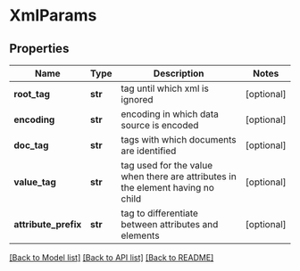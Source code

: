 # XmlParams

## Properties
Name | Type | Description | Notes
------------ | ------------- | ------------- | -------------
**root_tag** | **str** | tag until which xml is ignored | [optional] 
**encoding** | **str** | encoding in which data source is encoded | [optional] 
**doc_tag** | **str** | tags with which documents are identified | [optional] 
**value_tag** | **str** | tag used for the value when there are attributes in the element having no child | [optional] 
**attribute_prefix** | **str** | tag to differentiate between attributes and elements | [optional] 

[[Back to Model list]](../README.md#documentation-for-models) [[Back to API list]](../README.md#documentation-for-api-endpoints) [[Back to README]](../README.md)


